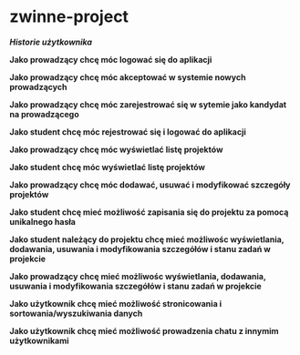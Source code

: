 # zwinne-project

***Historie użytkownika***

**Jako prowadzący chcę móc logować się do aplikacji**

**Jako prowadzący chcę móc akceptować w systemie nowych prowadzących**

**Jako prowadzący chcę móc zarejestrować się w sytemie jako kandydat na prowadzącego**

**Jako student chcę móc rejestrować się i logować do aplikacji**

**Jako prowadzący chcę móc wyświetlać listę projektów**

**Jako student chcę móc wyświetlać listę projektów**

**Jako prowadzący chcę móc dodawać, usuwać i modyfikować szczegóły projektów**

**Jako student chcę mieć możliwość zapisania się do projektu za pomocą unikalnego hasła**

**Jako student należący do projektu chcę mieć możliwośc wyświetlania, dodawania, usuwania i modyfikowania szczegółów i stanu zadań w projekcie**

**Jako prowadzący chcę mieć możliwośc wyświetlania, dodawania, usuwania i modyfikowania szczegółów i stanu zadań w projekcie**

**Jako użytkownik chcę mieć możliwość stronicowania i sortowania/wyszukiwania danych**

**Jako użytkownik chcę mieć możliwość prowadzenia chatu z innymim użytkownikami**
